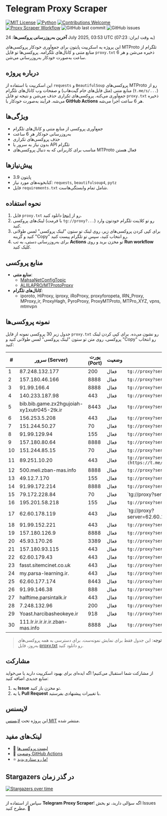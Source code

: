 # Telegram Proxy Scraper

[![MIT License](https://img.shields.io/badge/license-MIT-blue.svg)](https://opensource.org/licenses/MIT)
[![Python](https://img.shields.io/badge/python-3.9-blue)](https://www.python.org/downloads/)
[![Contributions Welcome](https://img.shields.io/badge/contributions-welcome-brightgreen.svg?style=flat)](https://github.com/tinde29/telegram-proxy-scraper/issues)
[![Proxy Scraper Workflow](https://github.com/tinde29/telegram-proxy-scraper/actions/workflows/scraper.yml/badge.svg)](https://github.com/tinde29/telegram-proxy-scraper/actions/workflows/scraper.yml)
![GitHub last commit](https://img.shields.io/github/last-commit/tinde29/telegram-proxy-scraper)
![GitHub issues](https://img.shields.io/github/issues/tinde29/telegram-proxy-scraper)

**آخرین به‌روزرسانی پروکسی‌ها**: 24 July 2025, 03:53 UTC (به وقت ایران: 07:23)

این پروژه یه اسکریپت پایتون برای جمع‌آوری خودکار پروکسی‌های MTProto تلگرام از منابع متنی و کانال‌های تلگرامه. پروکسی‌ها تو فایل `proxy.txt` ذخیره می‌شن و هر 6 ساعت به‌صورت خودکار به‌روزرسانی می‌شن.

## درباره پروژه

این اسکریپت با استفاده از `requests` و `BeautifulSoup` پروکسی‌های MTProto رو از منابع متنی (مثل فایل‌های خام گیت‌هاب) و صفحات وب کانال‌های تلگرام (`t.me/s/...`) جمع‌آوری می‌کنه. پروکسی‌های تکراری حذف می‌شن و نتیجه تو فایل `proxy.txt` ذخیره می‌شه. فرآیند به‌صورت خودکار با **GitHub Actions** هر 6 ساعت اجرا می‌شه.

## ویژگی‌ها
- جمع‌آوری پروکسی از منابع متنی و کانال‌های تلگرام
- به‌روزرسانی خودکار هر 6 ساعت
- حذف پروکسی‌های تکراری
- بدون نیاز به سرور یا API تلگرام
- مناسب برای کاربرانی که به دنبال پروکسی‌های MTProto فعال هستن

## پیش‌نیازها
- پایتون 3.9
- کتابخونه‌های مورد نیاز: `requests`, `beautifulsoup4`, `pytz`
- فایل `requirements.txt` شامل تمام وابستگی‌هاست.

## نحوه استفاده
1. فایل `proxy.txt` رو از [اینجا](proxy.txt) دانلود کنید.
2. لینک‌های پروکسی (با فرمت `tg://proxy?...`) رو تو کلاینت تلگرام خودتون وارد کنید.
3. برای کپی کردن پروکسی‌های زیر، روی لینک تو ستون "لینک پروکسی" لمس طولانی کنید و گزینه "Copy" رو انتخاب کنید، سپس تو تلگرام پیست کنید.
4. برای به‌روزرسانی دستی، به تب **Actions** تو مخزن برید و روی **Run workflow** کلیک کنید.

## منابع پروکسی
- **منابع متنی**:
  - [MahsaNetConfigTopic](https://raw.githubusercontent.com/MahsaNetConfigTopic/proxy/main/proxies.txt)
  - [ALIILAPRO/MTProtoProxy](https://raw.githubusercontent.com/ALIILAPRO/MTProtoProxy/main/proxy-list.txt)
- **کانال‌های تلگرام**:
  - iporoto, HiProxy, iproxy, iRoProxy, proxyforopeta, IRN_Proxy, MProxy_ir, ProxyHagh, PyroProxy, ProxyMTProto, MTPro_XYZ, vpns, mtmvpn

## نمونه پروکسی‌ها
جدول زیر 30 پروکسی نمونه از فایل `proxy.txt` رو نشون می‌ده. برای کپی کردن لینک پروکسی، روی متن تو ستون "لینک پروکسی" لمس طولانی کنید و "Copy" رو انتخاب کنید:

| #  | سرور (Server)       | پورت (Port) | وضعیت     | لینک پروکسی                     |
|----|---------------------|-------------|-----------|---------------------------------|
| 1 | 87.248.132.177 | 200 | فعال | `tg://proxy?server=87.248.132.177&port=200&secret=ee0000f00f0f775555fffffff5006e2e69646F776E6C6F61642E77696E646F77737570646174652E636F6D` |
| 2 | 157.180.46.166 | 8888 | فعال | `tg://proxy?server=157.180.46.166&port=8888&secret=DD1603010200010001fc030386e24c3add` |
| 3 | 91.99.166.4 | 8888 | فعال | `tg://proxy?server=91.99.166.4&port=8888&secret=7gAA8A8Pd1VV////9QBuLmltZWRpYS5zdGVhbXBvd2VyZWQuY29t` |
| 4 | 140.233.187.98 | 443 | فعال | `tg://proxy?server=140.233.187.98&port=443&secret=eed77db43ee3721f0fcb40a4ff63b5cd276d656469612e737465616d706f77657265642e636f6d` |
| 5 | bib.bib.game.zx2hgujoiah-xy1xutr045-2tk.ir | 8443 | فعال | `tg://proxy?server=bib.bib.game.zx2hgujoiah-xy1xutr045-2tk.ir&port=8443&secret=7gAA8A8Pd1VV____9QBuLmktLXcuZ28tLS0=` |
| 6 | 156.253.5.208 | 443 | فعال | `tg://proxy?server=156.253.5.208&port=443&secret=0272543f50dea5f345c032ed2a438bde` |
| 7 | 151.244.50.27 | 70 | فعال | `tg://proxy?server=151.244.50.27&port=70&secret=eed77db43ee3721f0fcb40a4ff63b5cd276D656469612E737465616D706F77657265642E636F6D` |
| 8 | 91.99.129.94 | 155 | فعال | `tg://proxy?server=91.99.129.94&port=155&secret=7hYDAQIAAQAH8AMDhuJMOt1tZWRpYS5zdGVhbXBvd2VyZWQuY29tbWVkaWEuc3RlYW1wb3dlcmVkLmNvbQ` |
| 9 | 157.180.80.64 | 8888 | فعال | `tg://proxy?server=157.180.80.64&port=8888&secret=FgMBAgABAAH8AwOG4kw63Q` |
| 10 | 151.244.85.15 | 70 | فعال | `tg://proxy?server=151.244.85.15&port=70&secret=7gffffffff` |
| 11 | 89.251.10.20 | 443 | فعال | `tg://proxy?server=89.251.10.20&port=443&secret=ee151151151151151151151151151151156d656469612e737465616d706f77657265642e636f6d)[پروکسی](https://t.me/proxy?server=89.251.10.20` |
| 12 | 500.meli.zban-mas.info | 8888 | فعال | `tg://proxy?server=500.meli.zban-mas.info&port=8888&secret=7gAA8A8Pd1VV____9QBuLmltZWRpYS5zdGVhbXBvd2VyZWQuY29t` |
| 13 | 49.12.7.170 | 155 | فعال | `tg://proxy?server=49.12.7.170&port=155&secret=dd1603010200010001fc030386e24c3add` |
| 14 | 91.99.172.214 | 8888 | فعال | `tg://proxy?server=91.99.172.214&port=8888&secret=7gAA8A8Pd1VV____9QBuLmltZWRpYS5zdGVhbXBvd2VyZWQuY29t` |
| 15 | 79.172.228.84 | 70 | فعال | `tg://proxy?server=79.172.228.84&port=70&secret=ee0000f00f0f775555fffffff5006e2e696D656469612E737465616D706F77657265642E636F6D)|[پروکسی](https://t.me/proxy?server=79.172.228.201` |
| 16 | 195.201.58.218 | 155 | فعال | `tg://proxy?server=195.201.58.218&port=155&secret=ee0000f00f0f775555fffffff5006e2e696d656469612e737465616d706f77657265642e636f6d` |
| 17 | 62.60.178.119 | 443 | فعال | `tg://proxy?server=62.60.178.119&port=443&secret=7hYDAQIAAQAH8AMDhuJMOt1tZWRpYS5zdGVhbXBvd2VyZWQuY29tbWVkaWEuc3RlYW1wb3dlcmVkLmNvbQ)`` |
| 18 | 91.99.152.221 | 443 | فعال | `tg://proxy?server=91.99.152.221&port=443&secret=eee6607B90889CC60719D2170CB2851962737465616D706F77657265642E636F6D` |
| 19 | 157.180.126.9 | 8888 | فعال | `tg://proxy?server=157.180.126.9&port=8888&secret=1603010200010001fc030386e24c3add` |
| 20 | 45.93.170.26 | 3389 | فعال | `tg://proxy?server=45.93.170.26&port=3389&secret=eeeeeeeeeeeeeeeeeeeeeeeeeeeeeeeeee31302e31302e33342e3336` |
| 21 | 157.180.93.115 | 443 | فعال | `tg://proxy?server=157.180.93.115&port=443&secret=iORid5lJ237IiBMGYMQMdw` |
| 22 | 62.60.179.43 | 443 | فعال | `tg://proxy?server=62.60.179.43&port=443&secret=7hAQEP8PSAZT____9QBuLmltZWRpYS5zdGVhbXBvd2VyZWQuY29t` |
| 23 | fasst.sitemcinet.co.uk | 443 | فعال | `tg://proxy?server=fasst.sitemcinet.co.uk&port=443&secret=7gAA8A8Pd1VV____9QBuLmltZWRpYS5zdGVhbXBvd2VyZWQuY29t` |
| 24 | my.parsa-learning.ir. | 443 | فعال | `tg://proxy?server=my.parsa-learning.ir.&port=443&secret=7hAQEP8PSAZT____9QBuLmltZWRpYS5zdGVhbXBvd2VyZWQuY29t)__` |
| 25 | 62.60.177.174 | 8443 | فعال | `tg://proxy?server=62.60.177.174&port=8443&secret=FgMBAgABAAfwAwOG4kw63Q` |
| 26 | 91.99.146.38 | 888 | فعال | `tg://proxy?server=91.99.146.38&port=888&secret=7gwwYoISy716xRkTAgVSXRVpYS5zdGVhbXBvd2VyZWQuY29t` |
| 27 | halftime.parsintalk.ir | 443 | فعال | `tg://proxy?server=halftime.parsintalk.ir&port=443&secret=7hYDAQIAAQAB_AMDhuJMOt1tZWRpYS5zdGVhbXBvd2VyZWQuY29t)__` |
| 28 | 7.248.132.96 | 200 | فعال | `tg://proxy?server=7.248.132.96&port=200&secret=eed77db43ee3721f0fcb40a4ff63b5cd276D656469612E737465616D706F77657265642E636F6D` |
| 29 | Yoast.harcibasheokeye.ir | 918 | فعال | `tg://proxy?server=Yoast.harcibasheokeye.ir&port=918&secret=7gAA8A8Pd1VV____9QBuLmltZWRpYS5zdGVhbXBvd2VyZWQuY29t)__` |
| 30 | 111.Ir.ir.ir.ir.ir.zban-mas.info | 8888 | فعال | `tg://proxy?server=111.Ir.ir.ir.ir.ir.zban-mas.info&port=8888&secret=7gAA8A8Pd1VV____9QBuLmltZWRpYS5zdGVhbXBvd2VyZWQuY29t` |


> **توجه**: این جدول فقط برای نمایش نمونه‌ست. برای دسترسی به همه پروکسی‌های به‌روز، فایل [proxy.txt](proxy.txt) رو دانلود کنید.

## مشارکت
از مشارکت شما استقبال می‌کنیم! اگه ایده‌ای برای بهبود اسکریپت دارید یا می‌خواید منابع جدیدی اضافه کنید:
1. یه **Issue** تو مخزن باز کنید.
2. یا یه **Pull Request** با تغییرات پیشنهادی بفرستید.

## لایسنس
این پروژه تحت [لایسنس MIT](LICENSE) منتشر شده.

## لینک‌های مفید
- 📄 [لیست پروکسی‌ها](proxy.txt)
- 🚀 [وضعیت GitHub Actions](https://github.com/tinde29/telegram-proxy-scraper/actions)
- ⭐ [ما رو ستاره بدید!](https://github.com/tinde29/telegram-proxy-scraper)

## Stargazers در گذر زمان
[![Stargazers over time](https://starchart.cc/tinde29/telegram-proxy-scraper.svg?variant=adaptive)](https://starchart.cc/tinde29/telegram-proxy-scraper)

---

سپاس از استفاده از **Telegram Proxy Scraper**! اگه سؤالی دارید، تو بخش Issues مطرح کنید. 🌟
